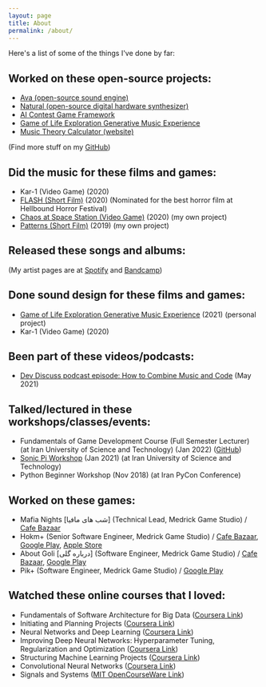 ```yaml
---
layout: page
title: About
permalink: /about/
---
```


Here's a list of some of the things I've done by far:

## Worked on these open-source projects:
- [Ava (open-source sound engine)](https://github.com/amuuu/ava/)
- [Natural (open-source digital hardware synthesizer)](https://github.com/amuuu/natural-synth)
- [AI Contest Game Framework](https://github.com/Chillin-Examples/SearchAndDefuse)
- [Game of Life Exploration Generative Music Experience](https://github.com/amuuu/game-of-life-generative-music)
- [Music Theory Calculator (website)](https://amuuu.github.io/music-theory-calculator)

(Find more stuff on my [GitHub](https://github.com/amuuu))

## Did the music for these films and games:
- Kar-1 (Video Game) (2020)
- [FLASH (Short Film)](https://open.spotify.com/track/3pngtvPzXgUM9qpCF4fb4o?si=53a608a8d32743ce) (2020) (Nominated for the best horror film at Hellbound Horror Festival)
- [Chaos at Space Station (Video Game)](https://open.spotify.com/track/40Ae7Iz5G6OI7Sptt3rpGT?si=a9t_GrB0QOWJJZ4lLIkr2Q) (2020) (my own project)
- [Patterns (Short Film)](https://open.spotify.com/track/2unpeRtRLdgo9Guw6JfUBi?si=etzMsksASJKHa6U8RIFpMg) (2019) (my own project)

## Released these songs and albums:
(My artist pages are at [Spotify](https://spoti.fi/2kNt827) and [Bandcamp](https://amuuu.bandcamp.com))

## Done sound design for these films and games:
- [Game of Life Exploration Generative Music Experience](https://github.com/amuuu/game-of-life-generative-music) (2021) (personal project)
- Kar-1 (Video Game) (2020)

## Been part of these videos/podcasts:
- [Dev Discuss podcast episode: How to Combine Music and Code](https://dev.to/devdiscuss/s4-e4-how-to-combine-music-and-code) (May 2021)

## Talked/lectured in these workshops/classes/events:
- Fundamentals of Game Development Course (Full Semester Lecturer) (at Iran University of Science and Technology) (Jan 2022) ([GitHub](https://github.com/amuuu/game-course-fall-2021))
- [Sonic Pi Workshop](https://github.com/amuuu/sonic-pi-workshop-iust) (Jan 2021) (at Iran University of Science and Technology)
- Python Beginner Workshop (Nov 2018) (at Iran PyCon Conference)

## Worked on these games:
- Mafia Nights [شب های مافیا] (Technical Lead, Medrick Game Studio) / [Cafe Bazaar](https://cafebazaar.ir/app/com.filimo.mafia?l=en)
- Hokm+ (Senior Software Engineer, Medrick Game Studio) / [Cafe Bazaar](https://cafebazaar.ir/app/com.xalopex.hokm?l=en), [Google Play](https://play.google.com/store/apps/details?id=com.medrick.hokm), [Apple Store](https://apps.apple.com/us/app/hokm-plus-online-card-game/id1578418839)
- About Goli [درباره گلی] (Software Engineer, Medrick Game Studio) / [Cafe Bazaar](https://cafebazaar.ir/app/com.medrick.blast?l=en), [Google Play](https://play.google.com/store/apps/details?id=com.medrick.blast)
- Pik+ (Software Engineer, Medrick Game Studio) / [Google Play](https://play.google.com/store/apps/details?id=com.xalopex.spades)

## Watched these online courses that I loved:
- Fundamentals of Software Architecture for Big Data ([Coursera Link](https://www.coursera.org/learn/software-architecture-for-big-data-fundamentals))
- Initiating and Planning Projects ([Coursera Link](https://www.coursera.org/learn/project-planning/))
- Neural Networks and Deep Learning ([Coursera Link](https://www.coursera.org/learn/neural-networks-deep-learning?specialization=deep-learning))
- Improving Deep Neural Networks: Hyperparameter Tuning, Regularization and Optimization ([Coursera Link](https://www.coursera.org/learn/deep-neural-network?specialization=deep-learning))
- Structuring Machine Learning Projects ([Coursera Link](https://www.coursera.org/learn/machine-learning-projects?specialization=deep-learning))
- Convolutional Neural Networks ([Coursera Link](https://www.coursera.org/learn/convolutional-neural-networks?specialization=deep-learning))
- Signals and Systems ([MIT OpenCourseWare Link](https://ocw.mit.edu/courses/res-6-007-signals-and-systems-spring-2011/))




